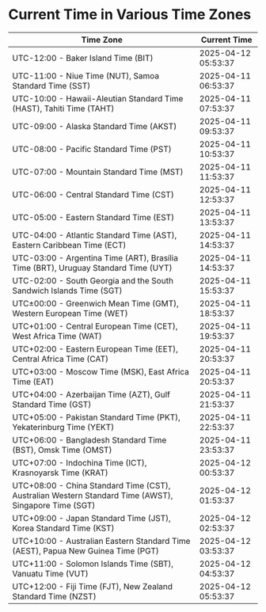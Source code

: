 # Current Time in Various Time Zones

| Time Zone | Current Time |
|-----------|--------------|
| UTC-12:00 - Baker Island Time (BIT) | 2025-04-12 05:53:37 |
| UTC-11:00 - Niue Time (NUT), Samoa Standard Time (SST) | 2025-04-11 06:53:37 |
| UTC-10:00 - Hawaii-Aleutian Standard Time (HAST), Tahiti Time (TAHT) | 2025-04-11 07:53:37 |
| UTC-09:00 - Alaska Standard Time (AKST) | 2025-04-11 09:53:37 |
| UTC-08:00 - Pacific Standard Time (PST) | 2025-04-11 10:53:37 |
| UTC-07:00 - Mountain Standard Time (MST) | 2025-04-11 11:53:37 |
| UTC-06:00 - Central Standard Time (CST) | 2025-04-11 12:53:37 |
| UTC-05:00 - Eastern Standard Time (EST) | 2025-04-11 13:53:37 |
| UTC-04:00 - Atlantic Standard Time (AST), Eastern Caribbean Time (ECT) | 2025-04-11 14:53:37 |
| UTC-03:00 - Argentina Time (ART), Brasília Time (BRT), Uruguay Standard Time (UYT) | 2025-04-11 14:53:37 |
| UTC-02:00 - South Georgia and the South Sandwich Islands Time (SGT) | 2025-04-11 15:53:37 |
| UTC±00:00 - Greenwich Mean Time (GMT), Western European Time (WET) | 2025-04-11 18:53:37 |
| UTC+01:00 - Central European Time (CET), West Africa Time (WAT) | 2025-04-11 19:53:37 |
| UTC+02:00 - Eastern European Time (EET), Central Africa Time (CAT) | 2025-04-11 20:53:37 |
| UTC+03:00 - Moscow Time (MSK), East Africa Time (EAT) | 2025-04-11 20:53:37 |
| UTC+04:00 - Azerbaijan Time (AZT), Gulf Standard Time (GST) | 2025-04-11 21:53:37 |
| UTC+05:00 - Pakistan Standard Time (PKT), Yekaterinburg Time (YEKT) | 2025-04-11 22:53:37 |
| UTC+06:00 - Bangladesh Standard Time (BST), Omsk Time (OMST) | 2025-04-11 23:53:37 |
| UTC+07:00 - Indochina Time (ICT), Krasnoyarsk Time (KRAT) | 2025-04-12 00:53:37 |
| UTC+08:00 - China Standard Time (CST), Australian Western Standard Time (AWST), Singapore Time (SGT) | 2025-04-12 01:53:37 |
| UTC+09:00 - Japan Standard Time (JST), Korea Standard Time (KST) | 2025-04-12 02:53:37 |
| UTC+10:00 - Australian Eastern Standard Time (AEST), Papua New Guinea Time (PGT) | 2025-04-12 03:53:37 |
| UTC+11:00 - Solomon Islands Time (SBT), Vanuatu Time (VUT) | 2025-04-12 04:53:37 |
| UTC+12:00 - Fiji Time (FJT), New Zealand Standard Time (NZST) | 2025-04-12 05:53:37 |
